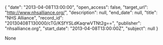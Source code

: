 {
  "date": "2013-04-08T13:00:00", 
  "open_access": false, 
  "target_url": "http://www.nhsalliance.org/", 
  "description": null, 
  "end_date": null, 
  "title": "NHS Alliance", 
  "record_id": "20130408T130000/cTG/KSfYSLdKaqrwVTNt2g==", 
  "publisher": "nhsalliance.org", 
  "start_date": "2013-04-08T13:00:00Z", 
  "subject": null
}

None